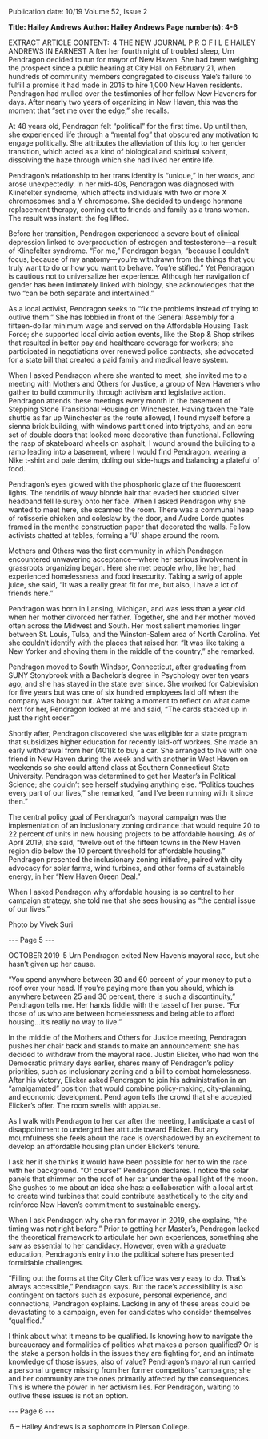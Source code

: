 Publication date: 10/19
Volume 52, Issue 2

**Title: Hailey Andrews**
**Author: Hailey Andrews**
**Page number(s): 4-6**

EXTRACT ARTICLE CONTENT:
 4
THE  NEW  JOURNAL
P R O F I L E
HAILEY ANDREWS
IN EARNEST
A
fter her fourth night of troubled 
sleep, Urn Pendragon decided to run 
for mayor of New Haven. She had been 
weighing the prospect since a public hearing 
at City Hall on February 21, when hundreds of 
community members congregated to discuss Yale’s 
failure to fulfill a promise it had made in 2015 
to hire 1,000 New Haven residents. Pendragon 
had mulled over the testimonies of her fellow 
New Haveners for days. After nearly two years of 
organizing in New Haven, this was the moment 
that “set me over the edge,” she recalls.

At 48 years old, Pendragon felt “political” for 
the first time. Up until then, she experienced 
life through a “mental fog” that obscured any 
motivation to engage politically. She attributes 
the alleviation of this fog to her gender transition, 
which acted as a kind of biological and spiritual 
solvent, dissolving the haze through which she 
had lived her entire life. 

Pendragon’s relationship to her trans identity is 
“unique,” in her words, and arose unexpectedly. 
In her mid-40s, Pendragon was diagnosed with 
Klinefelter syndrome, which affects individuals 
with two or more X chromosomes and a Y 
chromosome. She decided to undergo hormone 
replacement therapy, coming out to friends and 
family as a trans woman. The result was instant: 
the fog lifted. 

Before her transition, Pendragon experienced 
a severe bout of clinical depression linked to 
overproduction of estrogen and testosterone—a 
result of Klinefelter syndrome. “For me,” Pendragon 
began, “because I couldn’t focus, because of my 
anatomy—you’re withdrawn from the things that 
you truly want to do or how you want to behave. 
You’re stifled.” Yet Pendragon is cautious not 
to universalize her experience. Although her 
navigation of gender has been intimately linked 
with biology, she acknowledges that the two “can 
be both separate and intertwined.”

As a local activist, Pendragon seeks to “fix the 
problems instead of trying to outlive them.” She 
has lobbied in front of the General Assembly 
for a fifteen-dollar minimum wage and served 
on the Affordable Housing Task Force; she 
supported local civic action events, like the Stop 
& Shop strikes that resulted in better pay and 
healthcare coverage for workers; she participated 
in negotiations over renewed police contracts; she 
advocated for a state bill that created a paid family 
and medical leave system. 

When I asked Pendragon where she wanted to 
meet, she invited me to a meeting with Mothers 
and Others for Justice, a group of New Haveners 
who gather to build community through activism 
and legislative action. Pendragon attends these 
meetings every month in the basement of Stepping 
Stone Transitional Housing on Winchester. Having 
taken the Yale shuttle as far up Winchester as the 
route allowed, I found myself before a sienna brick 
building, with windows partitioned into triptychs, 
and an ecru set of double doors that looked more 
decorative than functional. Following the rasp of 
skateboard wheels on asphalt, I wound around the 
building to a ramp leading into a basement, where 
I would find Pendragon, wearing a Nike t-shirt and 
pale denim, doling out side-hugs and balancing a 
plateful of food. 

Pendragon’s eyes glowed with the phosphoric 
glaze of the fluorescent lights. The tendrils of 
wavy blonde hair that evaded her studded silver 
headband fell leisurely onto her face. When I 
asked Pendragon why she wanted to meet here, 
she scanned the room. There was a communal 
heap of rotisserie chicken and coleslaw by the 
door, and Audre Lorde quotes framed in the 
menthe construction paper that decorated the 
walls. Fellow activists chatted at tables, forming a 
‘U’ shape around the room. 

Mothers and Others was the first community 
in which Pendragon encountered unwavering 
acceptance—where her serious involvement in 
grassroots organizing began. Here she met people 
who, like her, had experienced homelessness and 
food insecurity. Taking a swig of apple juice, she 
said, “It was a really great fit for me, but also, I 
have a lot of friends here.” 

Pendragon was born in Lansing, Michigan, and 
was less than a year old when her mother divorced 
her father. Together, she and her mother moved 
often across the Midwest and South. Her most 
salient memories linger between St. Louis, Tulsa, 
and the Winston-Salem area of North Carolina. 
Yet she couldn’t identify with the places that raised 
her. “It was like taking a New Yorker and shoving 
them in the middle of the country,” she remarked.

Pendragon 
moved 
to 
South 
Windsor, 
Connecticut, 
after 
graduating 
from 
SUNY 
Stonybrook with a Bachelor’s degree in Psychology 
over ten years ago, and she has stayed in the 
state ever since. She worked for Cablevision for 
five years but was one of six hundred employees 
laid off when the company was bought out. After 
taking a moment to reflect on what came next for 
her, Pendragon looked at me and said, “The cards 
stacked up in just the right order.” 

Shortly after, Pendragon discovered she was 
eligible for a state program that subsidizes higher 
education for recently laid-off workers. She 
made an early withdrawal from her (401)k to 
buy a car. She arranged to live with one friend 
in New Haven during the week and with another 
in West Haven on weekends so she could attend 
class at Southern Connecticut State University. 
Pendragon was determined to get her Master’s in 
Political Science; she couldn’t see herself studying 
anything else. “Politics touches every part of our 
lives,” she remarked, “and I’ve been running with 
it since then.” 

The central policy goal of Pendragon’s 
mayoral campaign was the implementation of an 
inclusionary zoning ordinance that would require 
20 to 22 percent of units in new housing projects 
to be affordable housing. As of April 2019, she 
said, “twelve out of the fifteen towns in the New 
Haven region dip below the 10 percent threshold 
for affordable housing.” Pendragon presented the 
inclusionary zoning initiative, paired with city 
advocacy for solar farms, wind turbines, and other 
forms of sustainable energy, in her “New Haven 
Green Deal.” 

When I asked Pendragon why affordable 
housing is so central to her campaign strategy, she 
told me that she sees housing as “the central issue 
of our lives.” 

Photo by Vivek Suri


--- Page 5 ---

OCTOBER 2019
 5
Urn Pendragon exited New Haven’s mayoral 
race, but she hasn’t given up her cause.


“You spend anywhere between 30 and 60 
percent of your money to put a roof over your 
head. If you’re paying more than you should, 
which is anywhere between 25 and 30 percent, 
there is such a discontinuity,” Pendragon tells me. 
Her hands fiddle with the tassel of her purse. “For 
those of us who are between homelessness and 
being able to afford housing…it’s really no way 
to live.” 

In the middle of the Mothers and Others for 
Justice meeting, Pendragon pushes her chair back 
and stands to make an announcement: she has 
decided to withdraw from the mayoral race. 
Justin Elicker, who had won the Democratic 
primary days earlier, shares many of Pendragon’s 
policy priorities, such as inclusionary zoning and 
a bill to combat homelessness. After his victory, 
Elicker asked Pendragon to join his administration 
in an “amalgamated” position that would combine 
policy-making, city-planning, and economic 
development. Pendragon tells the crowd that she 
accepted Elicker’s offer. The room swells with 
applause. 

As I walk with Pendragon to her car after the 
meeting, I anticipate a cast of disappointment 
to undergird her attitude toward Elicker. But 
any mournfulness she feels about the race is 
overshadowed by an excitement to develop an 
affordable housing plan under Elicker’s tenure.   

I ask her if she thinks it would have been possible 
for her to win the race with her background. “Of 
course!” Pendragon declares. I notice the solar 
panels that shimmer on the roof of her car under 
the opal light of the moon. She gushes to me 
about an idea she has: a collaboration with a local 
artist to create wind turbines that could contribute 
aesthetically to the city and reinforce New Haven’s 
commitment to sustainable energy. 

When I ask Pendragon why she ran for mayor 
in 2019, she explains, “the timing was not right 
before.” Prior to getting her Master’s, Pendragon 
lacked the theoretical framework to articulate her 
own experiences, something she saw as essential 
to her candidacy. However, even with a graduate 
education, Pendragon’s entry into the political 
sphere has presented formidable challenges. 

“Filling out the forms at the City Clerk office 
was very easy to do. That’s always accessible,” 
Pendragon says. But the race’s accessibility is also 
contingent on factors such as exposure, personal 
experience, and connections, Pendragon explains. 
Lacking in any of these areas could be devastating 
to a campaign, even for candidates who consider 
themselves “qualified.” 

I think about what it means to be qualified. 
Is knowing how to navigate the bureaucracy 
and formalities of politics what makes a person 
qualified? Or is the stake a person holds in the issues 
they are fighting for, and an intimate knowledge 
of those issues, also of value? Pendragon’s mayoral 
run carried a personal urgency missing from 
her former competitors’ campaigns; she and her 
community are the ones primarily affected by the 
consequences. This is where the power in her 
activism lies. For Pendragon, waiting to outlive 
these issues is not an option.  

--- Page 6 ---

 6
– Hailey Andrews is a sophomore 
in Pierson College.
